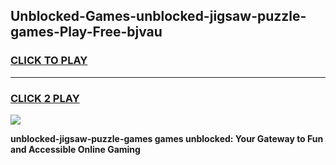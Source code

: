 
## Unblocked-Games-unblocked-jigsaw-puzzle-games-Play-Free-bjvau
<h3>
<a href="https://premium76.site?title=unblocked-jigsaw-puzzle-games&ref=18A1">CLICK TO PLAY</a></h3>
<hr>

<h3>
<a href="https://premium76.site?title=unblocked-jigsaw-puzzle-games&ref=18A1">CLICK 2 PLAY</a>
  
</h3>

<a href="https://premium76.site?title=unblocked-jigsaw-puzzle-games&ref=18A1"><img src="https://clearcache.store/games.png"></a>


**unblocked-jigsaw-puzzle-games games unblocked: Your Gateway to Fun and Accessible Online Gaming**
